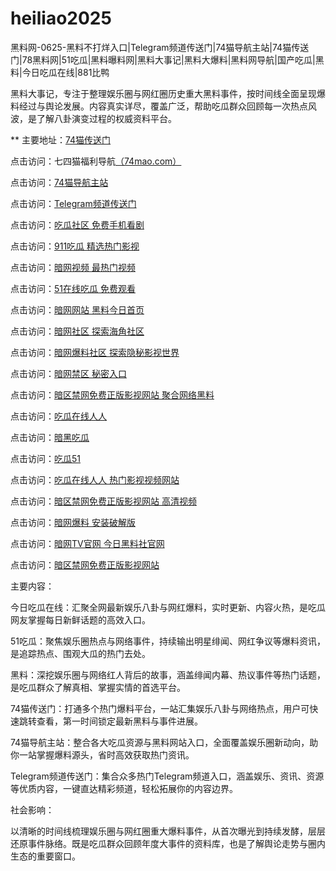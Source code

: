 # heiliao2025
黑料网-0625-黑料不打烊入口|Telegram频道传送门|74猫导航主站|74猫传送门|78黑料网|51吃瓜|黑料曝料网|黑料大事记|黑料大爆料|黑料网导航|国产吃瓜|黑料|今日吃瓜在线|881比鸭

黑料大事记，专注于整理娱乐圈与网红圈历史重大黑料事件，按时间线全面呈现爆料经过与舆论发展。内容真实详尽，覆盖广泛，帮助吃瓜群众回顾每一次热点风波，是了解八卦演变过程的权威资料平台。

** 主要地址：<a href="https://74mao.com/">74猫传送门</a>

点击访问：七四猫福利导航<a href="https://74mao.com/">（74mao.com）</a>

点击访问：<a href="https://74mao.com/">74猫导航主站</a>

点击访问：<a href="https://74mao.com/">Telegram频道传送门</a>

点击访问：<a href="https://cg6-01.pages.dev/">吃瓜社区 免费手机看剧</a>

点击访问：<a href="https://cg9-01.pages.dev/">911吃瓜  精选热门影视</a>

点击访问：<a href="https://aw8-22.pages.dev/">暗网视频 最热门视频</a>

点击访问：<a href="https://cg10-47.pages.dev/">51在线吃瓜 免费观看</a>

点击访问：<a href="https://aw10-01.pages.dev/">暗网网站  黑料今日首页</a>

点击访问：<a href="https://aw2-02.pages.dev/">暗网社区 探索海角社区</a>

点击访问：<a href="https://aw3-02.pages.dev/">暗网爆料社区 探索隐秘影视世界 </a>

点击访问：<a href="https://aw4-11.pages.dev/">暗网禁区 秘密入口</a>

点击访问：<a href="https://aw5-11.pages.dev/">暗区禁网免费正版影视网站 聚合网络黑料</a>

点击访问：<a href="https://cg10-01.pages.dev/">吃瓜在线人人</a>

点击访问：<a href="https://cg7-01.pages.dev/">暗黑吃瓜</a>

点击访问：<a href="https://cg1-02.pages.dev/">吃瓜51 </a>

点击访问：<a href="https://cg10-01.pages.dev/">吃瓜在线人人 热门影视视频网站</a>

点击访问：<a href="https://aw5-01.pages.dev/">暗区禁网免费正版影视网站 高清视频</a>

点击访问：<a href="https://aw6-01.pages.dev/">暗网爆料 安装破解版</a>

点击访问：<a href="https://aw7-01.pages.dev/">暗网TV官网 今日黑料社官网</a>

点击访问：<a href="https://aw5-01.pages.dev/">暗区禁网免费正版影视网站</a>

主要内容：

今日吃瓜在线：汇聚全网最新娱乐八卦与网红爆料，实时更新、内容火热，是吃瓜网友掌握每日新鲜话题的高效入口。

51吃瓜：聚焦娱乐圈热点与网络事件，持续输出明星绯闻、网红争议等爆料资讯，是追踪热点、围观大瓜的热门去处。

黑料：深挖娱乐圈与网络红人背后的故事，涵盖绯闻内幕、热议事件等热门话题，是吃瓜群众了解真相、掌握实情的首选平台。

74猫传送门：打通多个热门爆料平台，一站汇集娱乐八卦与网络热点，用户可快速跳转查看，第一时间锁定最新黑料与事件进展。

74猫导航主站：整合各大吃瓜资源与黑料网站入口，全面覆盖娱乐圈新动向，助你一站掌握爆料源头，省时高效获取热门资讯。

Telegram频道传送门：集合众多热门Telegram频道入口，涵盖娱乐、资讯、资源等优质内容，一键直达精彩频道，轻松拓展你的内容边界。

社会影响：

以清晰的时间线梳理娱乐圈与网红圈重大爆料事件，从首次曝光到持续发酵，层层还原事件脉络。既是吃瓜群众回顾年度大事件的资料库，也是了解舆论走势与圈内生态的重要窗口。
<span style="display:none;">[Canonical link](）</span>
